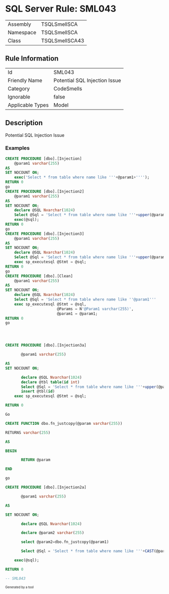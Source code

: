 ﻿# SQL Server Rule: SML043
  
|    |    |
|----|----|
| Assembly | TSQLSmellSCA |
| Namespace | TSQLSmellSCA |
| Class | TSQLSmellSCA43 |
  
## Rule Information
  
|    |    |
|----|----|
| Id | SML043 |
| Friendly Name | Potential SQL Injection Issue |
| Category | CodeSmells |
| Ignorable | false |
| Applicable Types | Model  |
  
## Description
  
Potential SQL Injection Issue
  
### Examples
  
```sql
CREATE PROCEDURE [dbo].[Injection]
	@param1 varchar(255)
AS
SET NOCOUNT ON;
	exec('Select * from table where name like '''+@param1+'''');
RETURN 0
go
CREATE PROCEDURE [dbo].[Injection2]
	@param1 varchar(255)
AS
SET NOCOUNT ON;
	declare @SQL Nvarchar(1024)
	Select @Sql = 'Select * from table where name like '''+upper(@param1)+''''
    exec(@sql);
RETURN 0
go
CREATE PROCEDURE [dbo].[Injection3]
	@param1 varchar(255)
AS
SET NOCOUNT ON;
	declare @SQL Nvarchar(1024)
	Select @Sql = 'Select * from table where name like '''+upper(@param1)+''''
    exec sp_executesql @Stmt = @sql;
RETURN 0
go
CREATE PROCEDURE [dbo].[Clean]
	@param1 varchar(255)
AS
SET NOCOUNT ON;
	declare @SQL Nvarchar(1024)
	Select @Sql = 'Select * from table where name like ''@param1'''
    exec sp_executesql @Stmt = @sql,
	                   @Params = N'@Param1 varchar(255)',
					   @param1 = @param1;
RETURN 0
go




CREATE PROCEDURE [dbo].[Injection3a]

       @param1 varchar(255)

AS
SET NOCOUNT ON;

       declare @SQL Nvarchar(1024)
       declare @tbl table(id int)
       Select @Sql = 'Select * from table where name like '''+upper(@param1)+''''
       insert @tbl(id)
    exec sp_executesql @Stmt = @sql;

RETURN 0

Go

CREATE FUNCTION dbo.fn_justcopy(@param varchar(255))

RETURNS varchar(255)

AS

BEGIN

       RETURN @param

END

go

CREATE PROCEDURE [dbo].[Injection2a]

       @param1 varchar(255)

AS

SET NOCOUNT ON;

       declare @SQL Nvarchar(1024)

       declare @param2 varchar(255)

       select @param2=dbo.fn_justcopy(@param1)

       Select @Sql = 'Select * from table where name like '''+CAST(@param1 as varchar(200))+''''

    exec(@sql);

RETURN 0

-- SML043
```
  
<sub><sup>Generated by a tool</sup></sub>
